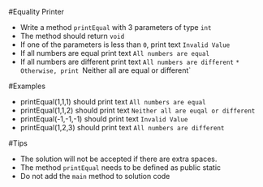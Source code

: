 #Equality Printer
* Write a method `printEqual` with 3 parameters of type `int`
* The method should return `void`
* If one of the parameters is less than `0`, print text `Invalid Value`
* If all numbers are equal print text `All numbers are equal`
* If all numbers are different print text `All numbers are different`
`* Otherwise, print `Neither all are equal or different`
  
#Examples
* printEqual(1,1,1) should print text `All numbers are equal`
* printEqual(1,1,2) should print text `Neither all are euqal or different`
* printEqual(-1,-1,-1) should print text `Invalid Value`
* printEqual(1,2,3) should print text `All numbers are different`

#Tips
* The solution will not be accepted if there are extra spaces.
* The method `printEqual` needs to be defined as public static
* Do not add the `main` method to solution code